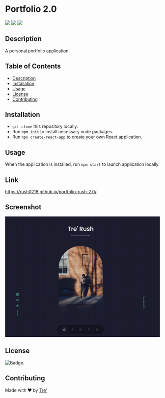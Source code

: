 # Portfolio 2.0 

<p>
    <img src="https://img.shields.io/github/repo-size/rush0218/portfolio-rush-2.0" />
    <img src="https://img.shields.io/github/languages/top/rush0218/portfolio-rush-2.0"  />
    <img src="https://img.shields.io/github/last-commit/rush0218/portfolio-rush-2.0" />
</p>


## Description
A personal portfolio application. 

## Table of Contents

- [Description](#description)
- [Installation](#installation)
- [Usage](#usage)
- [License](#license)
- [Contributing](#contributing)


## Installation 

- `git clone` this repository locally. 
- Run `npm init` to install necessary node packages. 
- Run `npx create-react-app` to create your own React application. 


## Usage 

When the application is installed, run `npm start` to launch application locally. 

## Link
https://rush0218.github.io/portfolio-rush-2.0/

## Screenshot
![Alt](src/assets/react-screenshot.png)

## License

![Badge](https://img.shields.io/badge/license-MIT-green). 

## Contributing

Made with ❤️ by [Tre'](https://github.com/Rush0218) 

